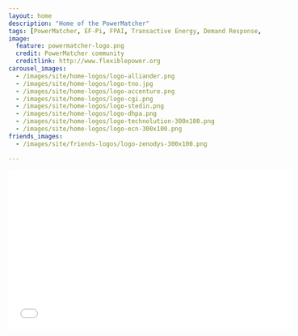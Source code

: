 ```yaml
---
layout: home
description: "Home of the PowerMatcher"
tags: [PowerMatcher, EF-Pi, FPAI, Transactive Energy, Demand Response, Youtube, basics, powermatcher.org]
image:
  feature: powermatcher-logo.png
  credit: PowerMatcher community
  creditlink: http://www.flexiblepower.org
carousel_images:
  - /images/site/home-logos/logo-alliander.png  
  - /images/site/home-logos/logo-tno.jpg
  - /images/site/home-logos/logo-accenture.png
  - /images/site/home-logos/logo-cgi.png
  - /images/site/home-logos/logo-stedin.png
  - /images/site/home-logos/logo-dhpa.png  
  - /images/site/home-logos/logo-technolution-300x100.png
  - /images/site/home-logos/logo-ecn-300x100.png
friends_images:
  - /images/site/friends-logos/logo-zenodys-300x100.png

---
```


<iframe width="560" height="315" src="//www.youtube.com/embed/Zz4OpVwYWYE" frameborder="0" allowfullscreen></iframe>
